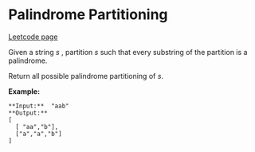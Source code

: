 # Palindrome Partitioning
[Leetcode page](https://leetcode.com/problems/palindrome-partitioning/description)

Given a string _s_ , partition _s_ such that every substring of the partition
is a palindrome.

Return all possible palindrome partitioning of _s_.

**Example:**

    
    
    **Input:**  "aab"
    **Output:**
    [
      [ "aa","b"],
      ["a","a","b"]
    ]
    

